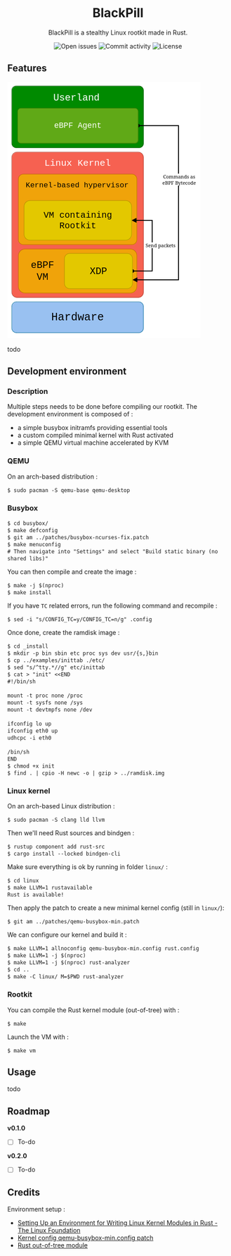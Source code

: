 <h1 align="center">BlackPill</h1>
<p align="center">BlackPill is a stealthy Linux rootkit made in Rust.<p>
<div align="center">
    <img alt="Open issues"     src="https://img.shields.io/github/issues/DualHorizon/blackpill?style=for-the-badge&color=%23973B21&labelColor=%230C1510">
    <img alt="Commit activity" src="https://img.shields.io/github/commit-activity/w/DualHorizon/blackpill?style=for-the-badge&color=%23973B21&labelColor=%230C1510">
    <img alt="License"         src="https://img.shields.io/github/license/DualHorizon/blackpill?style=for-the-badge&color=%23973B21&labelColor=%230C1510">
</div>

## Features

![Rootkit simple architecture schema](assets/blackpill-rootkit-overview.drawio.png)

todo

## Development environment

### Description

Multiple steps needs to be done before compiling our rootkit. The development environment is composed of :
- a simple busybox initramfs providing essential tools
- a custom compiled minimal kernel with Rust activated
- a simple QEMU virtual machine accelerated by KVM

### QEMU

On an arch-based distribution :

```shell
$ sudo pacman -S qemu-base qemu-desktop
```

### Busybox

```shell
$ cd busybox/
$ make defconfig
$ git am ../patches/busybox-ncurses-fix.patch
$ make menuconfig
# Then navigate into "Settings" and select "Build static binary (no shared libs)"
```

You can then compile and create the image :

```shell
$ make -j $(nproc)
$ make install
```

If you have `TC` related errors, run the following command and recompile :

```shell
$ sed -i "s/CONFIG_TC=y/CONFIG_TC=n/g" .config
```

Once done, create the ramdisk image :

```shell
$ cd _install
$ mkdir -p bin sbin etc proc sys dev usr/{s,}bin
$ cp ../examples/inittab ./etc/
$ sed "s/^tty.*//g" etc/inittab
$ cat > "init" <<END
#!/bin/sh

mount -t proc none /proc
mount -t sysfs none /sys
mount -t devtmpfs none /dev

ifconfig lo up
ifconfig eth0 up
udhcpc -i eth0

/bin/sh
END
$ chmod +x init
$ find . | cpio -H newc -o | gzip > ../ramdisk.img
```

### Linux kernel

On an arch-based Linux distribution :

```shell
$ sudo pacman -S clang lld llvm
```

Then we'll need Rust sources and bindgen :

```shell
$ rustup component add rust-src
$ cargo install --locked bindgen-cli
```

Make sure everything is ok by running in folder `linux/` :

```shell
$ cd linux
$ make LLVM=1 rustavailable
Rust is available!
```

Then apply the patch to create a new minimal kernel config (still in `linux/`):

```shell
$ git am ../patches/qemu-busybox-min.patch
```

We can configure our kernel and build it :

```shell
$ make LLVM=1 allnoconfig qemu-busybox-min.config rust.config
$ make LLVM=1 -j $(nproc)
$ make LLVM=1 -j $(nproc) rust-analyzer
$ cd ..
$ make -C linux/ M=$PWD rust-analyzer
```

### Rootkit

You can compile the Rust kernel module (out-of-tree) with :

```shell
$ make
```

Launch the VM with :

```shell
$ make vm
```

## Usage

todo

## Roadmap

**v0.1.0**

- [ ] To-do

**v0.2.0**

- [ ] To-do

## Credits

Environment setup :
- [Setting Up an Environment for Writing Linux Kernel Modules in Rust - The Linux Foundation](https://www.youtube.com/watch?v=tPs1uRqOnlk)
- [Kernel config qemu-busybox-min.config patch](https://lore.kernel.org/rust-for-linux/20230609063118.24852-18-amiculas@cisco.com/)
- [Rust out-of-tree module](https://github.com/Rust-for-Linux/rust-out-of-tree-module)
